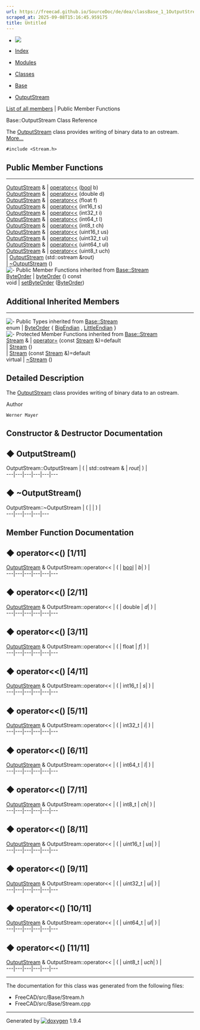 ```yaml
---
url: https://freecad.github.io/SourceDoc/de/dea/classBase_1_1OutputStream.html
scraped_at: 2025-09-08T15:16:45.959175
title: Untitled
---
```


  * [ ![](https://www.freecad.org/svg/logo-freecad.svg) ](https://freecadweb.org "FreeCAD")
  * [Index](../../index.html "Index")
  * [Modules](../../modules.html "Modules list")
  * [Classes](../../annotated.html "Annotated list")

  * [Base](../../db/d07/namespaceBase.html)
  * [OutputStream](../../de/dea/classBase_1_1OutputStream.html)

[List of all members](../../da/d60/classBase_1_1OutputStream-members.html) | Public Member Functions

Base::OutputStream Class Reference

The [OutputStream](../../de/dea/classBase_1_1OutputStream.html "The
OutputStream class provides writing of binary data to an ostream.") class
provides writing of binary data to an ostream.
[More...](../../de/dea/classBase_1_1OutputStream.html#details)

`#include <Stream.h>`

##  Public Member Functions  
  
---  
[OutputStream](../../de/dea/classBase_1_1OutputStream.html) & | [operator<<](../../de/dea/classBase_1_1OutputStream.html#afada7e209b4209379e968744d0038ecb) ([bool](../../d9/db9/classbool.html) b)  
[OutputStream](../../de/dea/classBase_1_1OutputStream.html) & | [operator<<](../../de/dea/classBase_1_1OutputStream.html#ae39b3cbf872a51486b743a79247d594e) (double d)  
[OutputStream](../../de/dea/classBase_1_1OutputStream.html) & | [operator<<](../../de/dea/classBase_1_1OutputStream.html#af222b70c07b9111b0351f7a638af113a) (float f)  
[OutputStream](../../de/dea/classBase_1_1OutputStream.html) & | [operator<<](../../de/dea/classBase_1_1OutputStream.html#a5e5a285acd0028442a14ae776a317de5) (int16_t s)  
[OutputStream](../../de/dea/classBase_1_1OutputStream.html) & | [operator<<](../../de/dea/classBase_1_1OutputStream.html#a9653555721879901f92ee559bca422c1) (int32_t i)  
[OutputStream](../../de/dea/classBase_1_1OutputStream.html) & | [operator<<](../../de/dea/classBase_1_1OutputStream.html#a370fb1f345080d9edcf6f2444cea5aee) (int64_t l)  
[OutputStream](../../de/dea/classBase_1_1OutputStream.html) & | [operator<<](../../de/dea/classBase_1_1OutputStream.html#a401d4b6ac54b30899e55cc4329e4657b) (int8_t ch)  
[OutputStream](../../de/dea/classBase_1_1OutputStream.html) & | [operator<<](../../de/dea/classBase_1_1OutputStream.html#aaeb5e2e910ef4d2656bb64172df74a48) (uint16_t us)  
[OutputStream](../../de/dea/classBase_1_1OutputStream.html) & | [operator<<](../../de/dea/classBase_1_1OutputStream.html#a77467d946d5c7717e8a34fade1989c6f) (uint32_t ui)  
[OutputStream](../../de/dea/classBase_1_1OutputStream.html) & | [operator<<](../../de/dea/classBase_1_1OutputStream.html#af4a50989cf3e3808be15db4021f70b2f) (uint64_t ul)  
[OutputStream](../../de/dea/classBase_1_1OutputStream.html) & | [operator<<](../../de/dea/classBase_1_1OutputStream.html#a1459681fc18ba2ffcc48c20ef1355f0e) (uint8_t uch)  
|
[OutputStream](../../de/dea/classBase_1_1OutputStream.html#af0d3a380190d487d1b1d8113ac563f5d)
(std::ostream &rout)  
|
[~OutputStream](../../de/dea/classBase_1_1OutputStream.html#a0e63481676582adb93cae5970d16d37a)
()  
![-](../../closed.png) Public Member Functions inherited from
[Base::Stream](../../dd/d4f/classBase_1_1Stream.html)  
[ByteOrder](../../dd/d4f/classBase_1_1Stream.html#a8f120f4ab7c73f2d80f21a2be7a0f3f7) | [byteOrder](../../dd/d4f/classBase_1_1Stream.html#ae5a156858b79be7d9fdbf7e2dcd2afbc) () const  
void | [setByteOrder](../../dd/d4f/classBase_1_1Stream.html#a39b0baf7bb4637238d0fd70959329310) ([ByteOrder](../../dd/d4f/classBase_1_1Stream.html#a8f120f4ab7c73f2d80f21a2be7a0f3f7))  
  
##  Additional Inherited Members  
  
---  
![-](../../closed.png) Public Types inherited from
[Base::Stream](../../dd/d4f/classBase_1_1Stream.html)  
enum | [ByteOrder](../../dd/d4f/classBase_1_1Stream.html#a8f120f4ab7c73f2d80f21a2be7a0f3f7) { [BigEndian](../../dd/d4f/classBase_1_1Stream.html#a8f120f4ab7c73f2d80f21a2be7a0f3f7a0b23650462729513c459e1f39ec1b9b5) , [LittleEndian](../../dd/d4f/classBase_1_1Stream.html#a8f120f4ab7c73f2d80f21a2be7a0f3f7aad5fc931f0fd074ef8e0f873de46652c) }  
![-](../../closed.png) Protected Member Functions inherited from
[Base::Stream](../../dd/d4f/classBase_1_1Stream.html)  
[Stream](../../dd/d4f/classBase_1_1Stream.html) & | [operator=](../../dd/d4f/classBase_1_1Stream.html#a65c52ef9cc45a39c8639f36d4204e43a) (const [Stream](../../dd/d4f/classBase_1_1Stream.html) &)=default  
|
[Stream](../../dd/d4f/classBase_1_1Stream.html#a8c3f05bd00361ec92627fa41f330a39b)
()  
|
[Stream](../../dd/d4f/classBase_1_1Stream.html#a8606c2c505356cc614c404db4a466d13)
(const [Stream](../../dd/d4f/classBase_1_1Stream.html) &)=default  
virtual | [~Stream](../../dd/d4f/classBase_1_1Stream.html#a6dc4517a9e6a87abb662fcd14c2ea969) ()  
  
## Detailed Description

The [OutputStream](../../de/dea/classBase_1_1OutputStream.html "The
OutputStream class provides writing of binary data to an ostream.") class
provides writing of binary data to an ostream.

Author

    Werner Mayer 

## Constructor & Destructor Documentation

## ◆ OutputStream()

OutputStream::OutputStream  | ( | std::ostream & | _rout_| ) |   
---|---|---|---|---|---  
  
## ◆ ~OutputStream()

OutputStream::~OutputStream  | ( | | ) |   
---|---|---|---|---  
  
## Member Function Documentation

## ◆ operator<<() [1/11]

[OutputStream](../../de/dea/classBase_1_1OutputStream.html) & OutputStream::operator<< | ( | [bool](../../d9/db9/classbool.html) | _b_| ) |   
---|---|---|---|---|---  
  
## ◆ operator<<() [2/11]

[OutputStream](../../de/dea/classBase_1_1OutputStream.html) & OutputStream::operator<< | ( | double  | _d_| ) |   
---|---|---|---|---|---  
  
## ◆ operator<<() [3/11]

[OutputStream](../../de/dea/classBase_1_1OutputStream.html) & OutputStream::operator<< | ( | float  | _f_| ) |   
---|---|---|---|---|---  
  
## ◆ operator<<() [4/11]

[OutputStream](../../de/dea/classBase_1_1OutputStream.html) & OutputStream::operator<< | ( | int16_t  | _s_| ) |   
---|---|---|---|---|---  
  
## ◆ operator<<() [5/11]

[OutputStream](../../de/dea/classBase_1_1OutputStream.html) & OutputStream::operator<< | ( | int32_t  | _i_| ) |   
---|---|---|---|---|---  
  
## ◆ operator<<() [6/11]

[OutputStream](../../de/dea/classBase_1_1OutputStream.html) & OutputStream::operator<< | ( | int64_t  | _l_| ) |   
---|---|---|---|---|---  
  
## ◆ operator<<() [7/11]

[OutputStream](../../de/dea/classBase_1_1OutputStream.html) & OutputStream::operator<< | ( | int8_t  | _ch_| ) |   
---|---|---|---|---|---  
  
## ◆ operator<<() [8/11]

[OutputStream](../../de/dea/classBase_1_1OutputStream.html) & OutputStream::operator<< | ( | uint16_t  | _us_| ) |   
---|---|---|---|---|---  
  
## ◆ operator<<() [9/11]

[OutputStream](../../de/dea/classBase_1_1OutputStream.html) & OutputStream::operator<< | ( | uint32_t  | _ui_| ) |   
---|---|---|---|---|---  
  
## ◆ operator<<() [10/11]

[OutputStream](../../de/dea/classBase_1_1OutputStream.html) & OutputStream::operator<< | ( | uint64_t  | _ul_| ) |   
---|---|---|---|---|---  
  
## ◆ operator<<() [11/11]

[OutputStream](../../de/dea/classBase_1_1OutputStream.html) & OutputStream::operator<< | ( | uint8_t  | _uch_| ) |   
---|---|---|---|---|---  
  
* * *

The documentation for this class was generated from the following files:

  * FreeCAD/src/Base/Stream.h
  * FreeCAD/src/Base/Stream.cpp

* * *

Generated by
[![doxygen](../../doxygen.svg)](https://www.doxygen.org/index.html) 1.9.4

